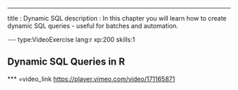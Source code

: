 ---
title       : Dynamic SQL
description : In this chapter you will learn how to create dynamic SQL queries - useful for batches and automation.

--- type:VideoExercise lang:r xp:200 skills:1

## Dynamic SQL Queries in R

*** =video_link
https://player.vimeo.com/video/171165871